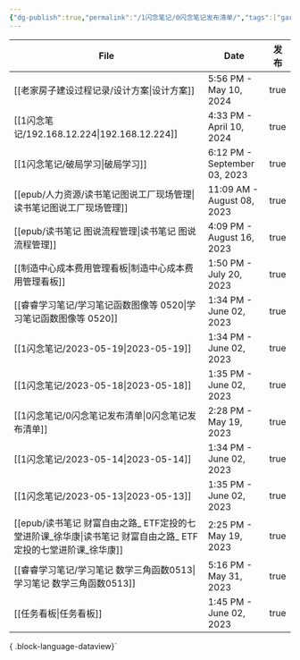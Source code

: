 ```yaml
---
{"dg-publish":true,"permalink":"/1闪念笔记/0闪念笔记发布清单/","tags":["gardenEntry"]}
---
```


| File                                                                   | Date                         | 发布   |
| ---------------------------------------------------------------------- | ---------------------------- | ---- |
| [[老家房子建设过程记录/设计方案\|设计方案]]                                           | 5:56 PM - May 10, 2024       | true |
| [[1闪念笔记/192.168.12.224\|192.168.12.224]]                            | 4:33 PM - April 10, 2024     | true |
| [[1闪念笔记/破局学习\|破局学习]]                                                | 6:12 PM - September 03, 2023 | true |
| [[epub/人力资源/读书笔记图说工厂现场管理\|读书笔记图说工厂现场管理]]                            | 11:09 AM - August 08, 2023   | true |
| [[epub/读书笔记 图说流程管理\|读书笔记 图说流程管理]]                                   | 4:09 PM - August 16, 2023    | true |
| [[制造中心成本费用管理看板\|制造中心成本费用管理看板]]                                      | 1:50 PM - July 20, 2023      | true |
| [[睿睿学习笔记/学习笔记函数图像等 0520\|学习笔记函数图像等 0520]]                           | 1:34 PM - June 02, 2023      | true |
| [[1闪念笔记/2023-05-19\|2023-05-19]]                                    | 1:34 PM - June 02, 2023      | true |
| [[1闪念笔记/2023-05-18\|2023-05-18]]                                    | 1:35 PM - June 02, 2023      | true |
| [[1闪念笔记/0闪念笔记发布清单\|0闪念笔记发布清单]]                                      | 2:28 PM - May 19, 2023       | true |
| [[1闪念笔记/2023-05-14\|2023-05-14]]                                    | 1:34 PM - June 02, 2023      | true |
| [[1闪念笔记/2023-05-13\|2023-05-13]]                                    | 1:35 PM - June 02, 2023      | true |
| [[epub/读书笔记 财富自由之路_ ETF定投的七堂进阶课_徐华康\|读书笔记 财富自由之路_ ETF定投的七堂进阶课_徐华康]] | 2:25 PM - May 19, 2023       | true |
| [[睿睿学习笔记/学习笔记 数学三角函数0513\|学习笔记 数学三角函数0513]]                         | 5:16 PM - May 31, 2023       | true |
| [[任务看板\|任务看板]]                                                      | 1:45 PM - June 02, 2023      | true |

{ .block-language-dataview}`

